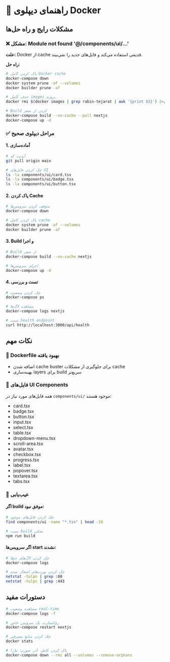 # 🐳 راهنمای دیپلوی Docker

## مشکلات رایج و راه حل‌ها

### ❌ مشکل: Module not found '@/components/ui/...'

**علت:** Docker از cache قدیمی استفاده می‌کند و فایل‌های جدید را نمی‌بیند.

**راه حل:**
```bash
# پاک کردن کامل Docker cache
docker-compose down
docker system prune -af --volumes
docker builder prune -af

# حذف کامل images پروژه
docker rmi $(docker images | grep rabin-tejarat | awk '{print $3}') 2>/dev/null || true

# Build کردن از صفر
docker-compose build --no-cache --pull nextjs
docker-compose up -d
```

### ✅ مراحل دیپلوی صحیح

#### 1. آماده‌سازی
```bash
# آپدیت کد
git pull origin main

# چک کردن فایل‌های UI
ls -la components/ui/card.tsx
ls -la components/ui/badge.tsx
ls -la components/ui/button.tsx
```

#### 2. پاک کردن Cache
```bash
# متوقف کردن سرویس‌ها
docker-compose down

# پاک کردن کامل cache
docker system prune -af --volumes
docker builder prune -af
```

#### 3. Build و اجرا
```bash
# Build از صفر
docker-compose build --no-cache nextjs

# اجرای سرویس‌ها
docker-compose up -d
```

#### 4. تست و بررسی
```bash
# چک کردن وضعیت
docker-compose ps

# مشاهده لاگ‌ها
docker-compose logs nextjs

# تست health endpoint
curl http://localhost:3000/api/health
```

## نکات مهم

### 🔧 Dockerfile بهبود یافته
- اضافه شدن cache buster برای جلوگیری از مشکلات cache
- بهینه‌سازی layers برای build سریع‌تر

### 📁 فایل‌های UI Components
همه فایل‌های مورد نیاز در `components/ui/` موجود هستند:
- card.tsx
- badge.tsx  
- button.tsx
- input.tsx
- select.tsx
- table.tsx
- dropdown-menu.tsx
- scroll-area.tsx
- avatar.tsx
- checkbox.tsx
- progress.tsx
- label.tsx
- popover.tsx
- textarea.tsx
- tabs.tsx

### 🚨 عیب‌یابی

#### اگر build موفق نبود:
```bash
# چک کردن فایل‌های موجود
find components/ui -name "*.tsx" | head -10

# تست build محلی
npm run build
```

#### اگر سرویس‌ها start نشدند:
```bash
# چک کردن لاگ‌های خطا
docker-compose logs

# چک کردن پورت‌های اشغال شده
netstat -tulpn | grep :80
netstat -tulpn | grep :443
```

## دستورات مفید

```bash
# مشاهده وضعیت real-time
docker-compose logs -f

# ری‌استارت یک سرویس خاص
docker-compose restart nextjs

# چک کردن منابع مصرفی
docker stats

# پاک کردن کامل (در صورت نیاز)
docker-compose down --rmi all --volumes --remove-orphans
```